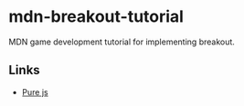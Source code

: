 # mdn-breakout-tutorial

MDN game development tutorial for implementing breakout.

## Links

 * [Pure js](https://developer.mozilla.org/en-US/docs/Games/Tutorials/2D_Breakout_game_pure_JavaScript)
